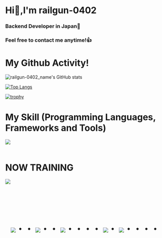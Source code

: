 # Hi👋,I'm railgun-0402
### Backend Developer in Japan👋
### Feel free to contact me anytime!👍
# My Github Activity!
![railgun-0402_name's GitHub stats](https://github-readme-stats.vercel.app/api?username=railgun-0402&show_icons=true&theme=vue-dark)

[![Top Langs](https://github-readme-stats.vercel.app/api/top-langs/?username=railgun-0402&layout=compact&theme=vue-dark)](https://github.com/anuraghazra/github-readme-stats)

[![trophy](https://github-profile-trophy.vercel.app/?username=railgun-0402&theme=discord)](https://github.com/ryo-ma/github-profile-trophy)

# My Skill (Programming Languages, Frameworks and Tools)

<img src="https://skillicons.dev/icons?i=typescript,firebase,react,redux,py,selenium,go,vue,next,mysql,postgres,github,vscode,docker,java,ruby,laravel,swift,kotlin,flutter,php,jquery,express,aws,vite,idea,jenkins,tailwind" /> <br /><br />
  
# NOW TRAINING

<img src="https://skillicons.dev/icons?i=go,rust,deno,kubernetes" /> <br /><br />


<!-- --------------------------------- :) ---------------------------------- -->

<br><br><br>

<div align="center">
    <h1>
        <img src="https://user-images.githubusercontent.com/44926913/175852850-3fb6c715-1856-41ff-8c1f-94ce3b03b458.gif">・・
        <img src="https://user-images.githubusercontent.com/44926913/175853109-f8850656-6704-4a8a-bee6-9aca154d929b.gif">・・
        <img src="https://user-images.githubusercontent.com/44926913/175853154-5449d974-975e-44a6-ab84-a86031265e40.gif">・・・・
        <img src="https://user-images.githubusercontent.com/44926913/175853109-f8850656-6704-4a8a-bee6-9aca154d929b.gif">・
        <img src="https://user-images.githubusercontent.com/44926913/175853154-5449d974-975e-44a6-ab84-a86031265e40.gif">・・・・
    </h1>
  </div>
<br><br><br>

